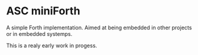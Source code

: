 # ASC miniForth

A simple Forth implementation. Aimed at being embedded in other projects or in embedded systemps.

This is a realy early work in progess.

